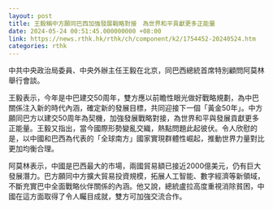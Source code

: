 ```yaml
---
layout: post
title: 王毅稱中方願同巴西加強發展戰略對接　為世界和平貢獻更多正能量
date: 2024-05-24 00:51:45.000000000 +08:00
link: https://news.rthk.hk/rthk/ch/component/k2/1754452-20240524.htm
categories: rthk
---
```


中共中央政治局委員、中央外辦主任王毅在北京，同巴西總統首席特別顧問阿莫林舉行會談。

王毅表示，今年是中巴建交50周年，雙方應以前瞻性眼光做好戰略規劃，為中巴關係注入新的時代內涵，確定新的發展目標，共同迎接下一個「黃金50年」。中方願同巴方以建交50周年為契機，加強發展戰略對接，為世界和平與發展貢獻更多正能量。王毅又指出，當今國際形勢變亂交織，熱點問題此起彼伏。令人欣慰的是，以中國和巴西為代表的「全球南方」國家實現群體性崛起，推動世界力量對比更加均衡合理。

阿莫林表示，中國是巴西最大的市場，兩國貿易額已接近2000億美元，仍有巨大發展潛力。巴方願同中方擴大貿易投資規模，拓展人工智能、數字經濟等新領域，不斷充實巴中全面戰略伙伴關係的內涵。他又說，總統盧拉高度重視消除貧困，中國在這方面取得了令人矚目成就，雙方可加強交流合作。

